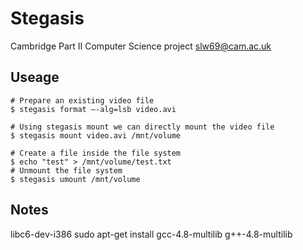 Stegasis
========
Cambridge Part II Computer Science project <slw69@cam.ac.uk>

Useage
------
    # Prepare an existing video file
    $ stegasis format –-alg=lsb video.avi
     
    # Using stegasis mount we can directly mount the video file
    $ stegasis mount video.avi /mnt/volume
 
    # Create a file inside the file system
    $ echo "test" > /mnt/volume/test.txt
    # Unmount the file system
    $ stegasis umount /mnt/volume

Notes
------

libc6-dev-i386
sudo apt-get install gcc-4.8-multilib g++-4.8-multilib
